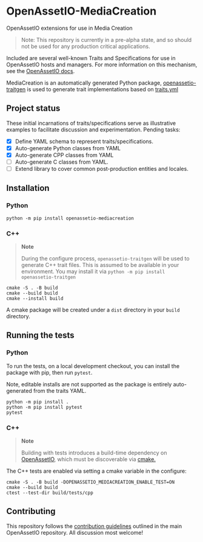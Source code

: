 # OpenAssetIO-MediaCreation

OpenAssetIO extensions for use in Media Creation

> Note: This repository is currently in a pre-alpha state, and so should
> not be used for any production critical applications.

Included are several well-known Traits and Specifications for use in
OpenAssetIO hosts and managers. For more information on this mechanism,
see the [OpenAssetIO docs](https://openassetio.github.io/OpenAssetIO).

MediaCreation is an automatically generated Python package,
[openassetio-traitgen](https://github.com/OpenAssetIO/OpenAssetIO-TraitGen)
is used to generate trait implementations based on [traits.yml](traits.yml)

## Project status

These initial incarnations of traits/specifications serve as
illustrative examples to facilitate discussion and experimentation.
Pending tasks:

- [x] Define YAML schema to represent traits/specifications.
- [x] Auto-generate Python classes from YAML
- [x] Auto-generate CPP classes from YAML
- [ ] Auto-generate C classes from YAML.
- [ ] Extend library to cover common post-production entities and
      locales.

## Installation

### Python

```shell
python -m pip install openassetio-mediacreation
```

### C++

> **Note**
>
> During the configure process, `openassetio-traitgen` will be used to
> generate C++ trait files. This is assumed to be available in your
> environment. You may install it via `python -m pip install
> openassetio-traitgen`

```shell
cmake -S . -B build
cmake --build build
cmake --install build
```

A cmake package will be created under a `dist` directory in your
`build` directory.

## Running the tests

### Python

To run the tests, on a local development checkout, you can install
the package with pip, then run `pytest`.

Note, editable installs are not supported as the package is entirely
auto-generated from the traits YAML.

```shell
python -m pip install .
python -m pip install pytest
pytest
```

### C++

> **Note**
>
> Building with tests introduces a build-time dependency on
> [OpenAssetIO](https://github.com/OpenAssetIO/OpenAssetIO), which must
> be discoverable via
> [cmake.](https://cmake.org/cmake/help/v3.21/command/find_package.html)

The C++ tests are enabled via setting a cmake variable in the configure:

```shell
cmake -S . -B build -DOPENASSETIO_MEDIACREATION_ENABLE_TEST=ON
cmake --build build
ctest --test-dir build/tests/cpp
```

## Contributing

This repository follows the [contribution guidelines](https://github.com/TheFoundryVisionmongers/OpenAssetIO/blob/main/contributing/PROCESS.md)
outlined in the main OpenAssetIO repository. All discussion most
welcome!
